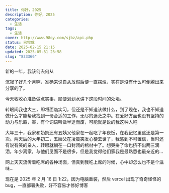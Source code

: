 ```yaml
---
title: 你好，2025
description: 你好，2025
categories:
  - 生活
tags:
  - 生活
cover: http://www.98qy.com/sjbz/api.php
status: 已完成
date: 2025-02-15 21:15
updated: 2025-05-31 23:58
slug: "833366"
---
```


新的一年，我该何去何从

<!--more-->

沉寂了好几个月啊，准确来说自从放假后便一直摆烂，实在是没有什么可倒腾出来分享的了。

今天收收心准备做点实事，顺便划划水讲下这段时间的处境。

转眼间我也大三，即将面临实习，但还是不知道该做什么，到了现在，我也不知道做什么才能帮我找到一份合适的工作，无尽的迷茫之中。在爱好方面也没有坚持的动力与乐趣，害，有个词语叫做半途而废，可能就是说的我这种人吧

大年三十，我家和奶奶还有五姨父他家在一起吃了年夜饭，在我记忆里这还是第一次。两天后的大年初二，五姨父在凌晨突发心梗去世了，我感到不可置信，当时还有说有笑的亲人，转眼就躺在一口封闭的棺材中了。想哭拼了命也挤不出两三滴泪，年少离家，与他们见面不是很多，但是我觉得他们家我是最熟悉也最亲近的...

网上天天流传着吃席的各种场面，但真到我吃上席的时候，心中却怎么也不是个滋味...

现在是 2025 年 2 月 16 日 1:22，因为电脑重装，然后 vercel 出现了奇奇怪怪的 bug，一直部署失败，好不容易才修好博客
